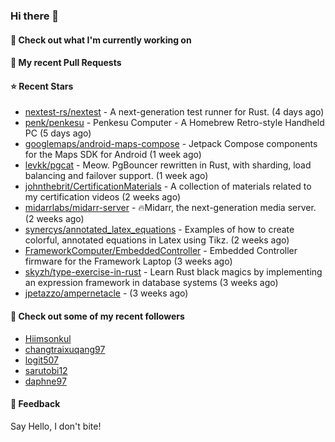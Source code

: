 ### Hi there 👋

#### 👷 Check out what I'm currently working on

#### 🔨 My recent Pull Requests


#### ⭐ Recent Stars

- [nextest-rs/nextest](https://github.com/nextest-rs/nextest) - A next-generation test runner for Rust. (4 days ago)
- [penk/penkesu](https://github.com/penk/penkesu) - Penkesu Computer - A Homebrew Retro-style Handheld PC (5 days ago)
- [googlemaps/android-maps-compose](https://github.com/googlemaps/android-maps-compose) - Jetpack Compose components for the Maps SDK for Android (1 week ago)
- [levkk/pgcat](https://github.com/levkk/pgcat) - Meow. PgBouncer rewritten in Rust, with sharding, load balancing and failover support. (1 week ago)
- [johnthebrit/CertificationMaterials](https://github.com/johnthebrit/CertificationMaterials) - A collection of materials related to my certification videos (2 weeks ago)
- [midarrlabs/midarr-server](https://github.com/midarrlabs/midarr-server) - 🔥Midarr, the next-generation media server. (2 weeks ago)
- [synercys/annotated_latex_equations](https://github.com/synercys/annotated_latex_equations) - Examples of how to create colorful, annotated equations in Latex using Tikz. (2 weeks ago)
- [FrameworkComputer/EmbeddedController](https://github.com/FrameworkComputer/EmbeddedController) - Embedded Controller firmware for the Framework Laptop (3 weeks ago)
- [skyzh/type-exercise-in-rust](https://github.com/skyzh/type-exercise-in-rust) - Learn Rust black magics by implementing an expression framework in database systems (3 weeks ago)
- [jpetazzo/ampernetacle](https://github.com/jpetazzo/ampernetacle) -  (3 weeks ago)

#### 👯 Check out some of my recent followers

- [Hiimsonkul](https://github.com/Hiimsonkul)
- [changtraixuqang97](https://github.com/changtraixuqang97)
- [logit507](https://github.com/logit507)
- [sarutobi12](https://github.com/sarutobi12)
- [daphne97](https://github.com/daphne97)

#### 💬 Feedback

Say Hello, I don't bite!